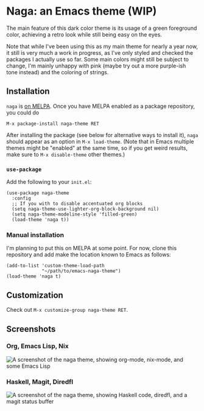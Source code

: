 # Naga: an Emacs theme (WIP)

The main feature of this dark color theme is its usage of a green foreground
color, achieving a retro look while still being easy on the eyes.

Note that while I've been using this as my main theme for nearly a year now, it
still is very much a work in progress, as I've only styled and checked the
packages I actually use so far. Some main colors might still be subject to
change, I'm mainly unhappy with pink (maybe try out a more purple-ish tone
instead) and the coloring of strings.

## Installation

`naga` is [on MELPA](https://melpa.org/#/naga-theme). Once you have MELPA
enabled as a package repository, you could do

```
M-x package-install naga-theme RET
```

After installing the package (see below for alternative ways to install it),
`naga` should appear as an option in `M-x load-theme`. (Note that in Emacs
multiple themes might be "enabled" at the same time, so if you get weird
results, make sure to `M-x disable-theme` other themes.)

### `use-package`

Add the following to your `init.el`:

```elisp
(use-package naga-theme
  :config
  ;; If you with to disable accentuated org blocks
  (setq naga-theme-use-lighter-org-block-background nil)
  (setq naga-theme-modeline-style 'filled-green)
  (load-theme 'naga t))
```

### Manual installation

I'm planning to put this on MELPA at some point. For now, clone this repository
and add make the location known to Emacs as follows:

```elisp
(add-to-list 'custom-theme-load-path
             "~/path/to/emacs-naga-theme")
(load-theme 'naga t)
```

## Customization

Check out `M-x customize-group naga-theme RET`.

## Screenshots

### Org, Emacs Lisp, Nix

![A screenshot of the naga theme, showing org-mode, nix-mode, and some Emacs Lisp](https://i.imgur.com/AkcFGhx.png)

### Haskell, Magit, Diredfl

![A screenshot of the naga theme, showing Haskell code, diredfl, and a magit status buffer](https://i.imgur.com/JKFGqfk.png)
